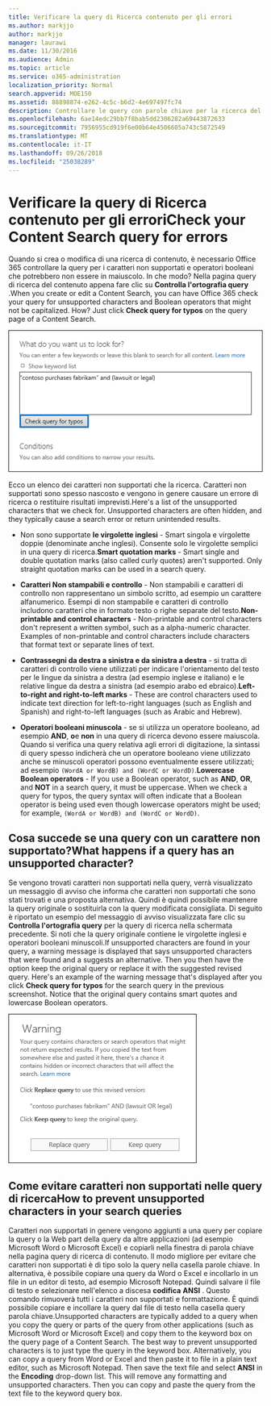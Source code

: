 ```yaml
---
title: Verificare la query di Ricerca contenuto per gli errori
ms.author: markjjo
author: markjjo
manager: laurawi
ms.date: 11/30/2016
ms.audience: Admin
ms.topic: article
ms.service: o365-administration
localization_priority: Normal
search.appverid: MOE150
ms.assetid: 88898874-e262-4c5c-b6d2-4e697497fc74
description: Controllare le query con parole chiave per la ricerca del contenuto per gli errori e agli errori di digitazione, ad esempio caratteri non supportati e minuscoli operatori booleani, prima di eseguire la ricerca. Se viene trovato un errore, si verrà consiglia di effettuare una query modificata.
ms.openlocfilehash: 6ae14edc29bb7f8bab5dd2306282a69443872633
ms.sourcegitcommit: 7956955cd919f6e00b64e4506605a743c5872549
ms.translationtype: MT
ms.contentlocale: it-IT
ms.lasthandoff: 09/26/2018
ms.locfileid: "25038289"
---
```

# <a name="check-your-content-search-query-for-errors"></a><span data-ttu-id="35a16-104">Verificare la query di Ricerca contenuto per gli errori</span><span class="sxs-lookup"><span data-stu-id="35a16-104">Check your Content Search query for errors</span></span>

<span data-ttu-id="35a16-p102">Quando si crea o modifica di una ricerca di contenuto, è necessario Office 365 controllare la query per i caratteri non supportati e operatori booleani che potrebbero non essere in maiuscolo. In che modo? Nella pagina query di ricerca del contenuto appena fare clic su **Controlla l'ortografia query** .</span><span class="sxs-lookup"><span data-stu-id="35a16-p102">When you create or edit a Content Search, you can have Office 365 check your query for unsupported characters and Boolean operators that might not be capitalized. How? Just click **Check query for typos** on the query page of a Content Search.</span></span> 
  
![Fare clic su "Controlla l'ortografia query" per controllare la query di ricerca per i caratteri non supportati](media/e5314306-cfb2-481d-9b5c-13ce658156e7.png)
  
<span data-ttu-id="35a16-p103">Ecco un elenco dei caratteri non supportati che la ricerca. Caratteri non supportati sono spesso nascosto e vengono in genere causare un errore di ricerca o restituire risultati imprevisti.</span><span class="sxs-lookup"><span data-stu-id="35a16-p103">Here's a list of the unsupported characters that we check for. Unsupported characters are often hidden, and they typically cause a search error or return unintended results.</span></span>
  
- <span data-ttu-id="35a16-p104">Non sono supportate **le virgolette inglesi** - Smart singola e virgolette doppie (denominate anche inglesi). Consente solo le virgolette semplici in una query di ricerca.</span><span class="sxs-lookup"><span data-stu-id="35a16-p104">**Smart quotation marks** - Smart single and double quotation marks (also called curly quotes) aren't supported. Only straight quotation marks can be used in a search query.</span></span> 
    
- <span data-ttu-id="35a16-p105">**Caratteri Non stampabili e controllo** - Non stampabili e caratteri di controllo non rappresentano un simbolo scritto, ad esempio un carattere alfanumerico. Esempi di non stampabile e caratteri di controllo includono caratteri che in formato testo o righe separate del testo.</span><span class="sxs-lookup"><span data-stu-id="35a16-p105">**Non-printable and control characters** - Non-printable and control characters don't represent a written symbol, such as a alpha-numeric character. Examples of non-printable and control characters include characters that format text or separate lines of text.</span></span> 
    
- <span data-ttu-id="35a16-115">**Contrassegni da destra a sinistra e da sinistra a destra** - si tratta di caratteri di controllo viene utilizzati per indicare l'orientamento del testo per le lingue da sinistra a destra (ad esempio inglese e italiano) e le relative lingue da destra a sinistra (ad esempio arabo ed ebraico).</span><span class="sxs-lookup"><span data-stu-id="35a16-115">**Left-to-right and right-to-left marks** - These are control characters used to indicate text direction for left-to-right languages (such as English and Spanish) and right-to-left languages (such as Arabic and Hebrew).</span></span>
    
- <span data-ttu-id="35a16-p106">**Operatori booleani minuscola** - se si utilizza un operatore booleano, ad esempio **AND**, **o**e **non** in una query di ricerca devono essere maiuscola. Quando si verifica una query relativa agli errori di digitazione, la sintassi di query spesso indicherà che un operatore booleano viene utilizzato anche se minuscoli operatori possono eventualmente essere utilizzati; ad esempio `(WordA or WordB) and (WordC or WordD)`.</span><span class="sxs-lookup"><span data-stu-id="35a16-p106">**Lowercase Boolean operators** - If you use a Boolean operator, such as **AND**, **OR**, and **NOT** in a search query, it must be uppercase. When we check a query for typos, the query syntax will often indicate that a Boolean operator is being used even though lowercase operators might be used; for example,  `(WordA or WordB) and (WordC or WordD)`.</span></span>
    
## <a name="what-happens-if-a-query-has-an-unsupported-character"></a><span data-ttu-id="35a16-118">Cosa succede se una query con un carattere non supportato?</span><span class="sxs-lookup"><span data-stu-id="35a16-118">What happens if a query has an unsupported character?</span></span>

<span data-ttu-id="35a16-p107">Se vengono trovati caratteri non supportati nella query, verrà visualizzato un messaggio di avviso che informa che caratteri non supportati che sono stati trovati e una proposta alternativa. Quindi è quindi possibile mantenere la query originale o sostituirla con la query modificata consigliata. Di seguito è riportato un esempio del messaggio di avviso visualizzata fare clic su **Controlla l'ortografia query** per la query di ricerca nella schermata precedente. Si noti che la query originale contiene le virgolette inglesi e operatori booleani minuscoli.</span><span class="sxs-lookup"><span data-stu-id="35a16-p107">If unsupported characters are found in your query, a warning message is displayed that says unsupported characters that were found and a suggests an alternative. Then you then have the option keep the original query or replace it with the suggested revised query. Here's an example of the warning message that's displayed after you click **Check query for typos** for the search query in the previous screenshot. Notice that the original query contains smart quotes and lowercase Boolean operators.</span></span> 
  
![Verrà visualizzato un messaggio di avviso con una revisione consigliata per la query](media/23214b30-8e52-412c-bd80-63fb1b3ed52d.png)
  
## <a name="how-to-prevent-unsupported-characters-in-your-search-queries"></a><span data-ttu-id="35a16-124">Come evitare caratteri non supportati nelle query di ricerca</span><span class="sxs-lookup"><span data-stu-id="35a16-124">How to prevent unsupported characters in your search queries</span></span>

<span data-ttu-id="35a16-p108">Caratteri non supportati in genere vengono aggiunti a una query per copiare la query o la Web part della query da altre applicazioni (ad esempio Microsoft Word o Microsoft Excel) e copiarli nella finestra di parola chiave nella pagina query di ricerca di contenuto. Il modo migliore per evitare che caratteri non supportati è di tipo solo la query nella casella parole chiave. In alternativa, è possibile copiare una query da Word o Excel e incollarlo in un file in un editor di testo, ad esempio Microsoft Notepad. Quindi salvare il file di testo e selezionare nell'elenco a discesa **codifica** **ANSI** . Questo comando rimuoverà tutti i caratteri non supportati e formattazione. È quindi possibile copiare e incollare la query dal file di testo nella casella query parola chiave.</span><span class="sxs-lookup"><span data-stu-id="35a16-p108">Unsupported characters are typically added to a query when you copy the query or parts of the query from other applications (such as Microsoft Word or Microsoft Excel) and copy them to the keyword box on the query page of a Content Search. The best way to prevent unsupported characters is to just type the query in the keyword box. Alternatively, you can copy a query from Word or Excel and then paste it to file in a plain text editor, such as Microsoft Notepad. Then save the text file and select **ANSI** in the **Encoding** drop-down list. This will remove any formatting and unsupported characters. Then you can copy and paste the query from the text file to the keyword query box.</span></span> 
